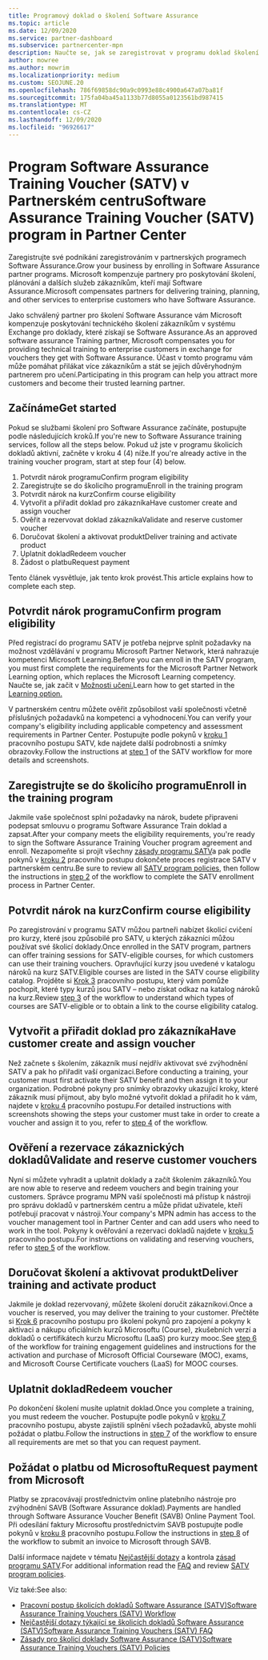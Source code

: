 ```yaml
---
title: Programový doklad o školení Software Assurance
ms.topic: article
ms.date: 12/09/2020
ms.service: partner-dashboard
ms.subservice: partnercenter-mpn
description: Naučte se, jak se zaregistrovat v programu doklad školení Software Assurance, abyste mohli doručovat školení a plánování pro podnikové zákazníky.
author: mowree
ms.author: mowrim
ms.localizationpriority: medium
ms.custom: SEOJUNE.20
ms.openlocfilehash: 786f69858dc90a9c0993e88c4900a647a07ba81f
ms.sourcegitcommit: 175fa04ba45a1133b77d8055a0123561bd987415
ms.translationtype: MT
ms.contentlocale: cs-CZ
ms.lasthandoff: 12/09/2020
ms.locfileid: "96926617"
---
```

# <a name="software-assurance-training-voucher-satv-program-in-partner-center"></a><span data-ttu-id="acc0a-103">Program Software Assurance Training Voucher (SATV) v Partnerském centru</span><span class="sxs-lookup"><span data-stu-id="acc0a-103">Software Assurance Training Voucher (SATV) program in Partner Center</span></span>

<span data-ttu-id="acc0a-104">Zaregistrujte své podnikání zaregistrováním v partnerských programech Software Assurance.</span><span class="sxs-lookup"><span data-stu-id="acc0a-104">Grow your business by enrolling in Software Assurance partner programs.</span></span> <span data-ttu-id="acc0a-105">Microsoft kompenzuje partnery pro poskytování školení, plánování a dalších služeb zákazníkům, kteří mají Software Assurance.</span><span class="sxs-lookup"><span data-stu-id="acc0a-105">Microsoft compensates partners for delivering training, planning, and other services to enterprise customers who have Software Assurance.</span></span>

<span data-ttu-id="acc0a-106">Jako schválený partner pro školení Software Assurance vám Microsoft kompenzuje poskytování technického školení zákazníkům v systému Exchange pro doklady, které získají se Software Assurance.</span><span class="sxs-lookup"><span data-stu-id="acc0a-106">As an approved software assurance Training partner, Microsoft compensates you for providing technical training to enterprise customers in exchange for vouchers they get with Software Assurance.</span></span> <span data-ttu-id="acc0a-107">Účast v tomto programu vám může pomáhat přilákat více zákazníkům a stát se jejich důvěryhodným partnerem pro učení.</span><span class="sxs-lookup"><span data-stu-id="acc0a-107">Participating in this program can help you attract more customers and become their trusted learning partner.</span></span>

## <a name="get-started"></a><span data-ttu-id="acc0a-108">Začínáme</span><span class="sxs-lookup"><span data-stu-id="acc0a-108">Get started</span></span>

<span data-ttu-id="acc0a-109">Pokud se službami školení pro Software Assurance začínáte, postupujte podle následujících kroků.</span><span class="sxs-lookup"><span data-stu-id="acc0a-109">If you're new to Software Assurance training services, follow all the steps below.</span></span> <span data-ttu-id="acc0a-110">Pokud už jste v programu školicích dokladů aktivní, začněte v kroku 4 (4) níže.</span><span class="sxs-lookup"><span data-stu-id="acc0a-110">If you're already active in the training voucher program, start at step four (4) below.</span></span> 

1. <span data-ttu-id="acc0a-111">Potvrdit nárok programu</span><span class="sxs-lookup"><span data-stu-id="acc0a-111">Confirm program eligibility</span></span>
2. <span data-ttu-id="acc0a-112">Zaregistrujte se do školicího programu</span><span class="sxs-lookup"><span data-stu-id="acc0a-112">Enroll in the training program</span></span>
3. <span data-ttu-id="acc0a-113">Potvrdit nárok na kurz</span><span class="sxs-lookup"><span data-stu-id="acc0a-113">Confirm course eligibility</span></span>
4. <span data-ttu-id="acc0a-114">Vytvořit a přiřadit doklad pro zákazníka</span><span class="sxs-lookup"><span data-stu-id="acc0a-114">Have customer create and assign voucher</span></span>
5. <span data-ttu-id="acc0a-115">Ověřit a rezervovat doklad zákazníka</span><span class="sxs-lookup"><span data-stu-id="acc0a-115">Validate and reserve customer voucher</span></span>
6. <span data-ttu-id="acc0a-116">Doručovat školení a aktivovat produkt</span><span class="sxs-lookup"><span data-stu-id="acc0a-116">Deliver training and activate product</span></span>
7. <span data-ttu-id="acc0a-117">Uplatnit doklad</span><span class="sxs-lookup"><span data-stu-id="acc0a-117">Redeem voucher</span></span>
8. <span data-ttu-id="acc0a-118">Žádost o platbu</span><span class="sxs-lookup"><span data-stu-id="acc0a-118">Request payment</span></span>

<span data-ttu-id="acc0a-119">Tento článek vysvětluje, jak tento krok provést.</span><span class="sxs-lookup"><span data-stu-id="acc0a-119">This article explains how to complete each step.</span></span>

## <a name="confirm-program-eligibility"></a><span data-ttu-id="acc0a-120">Potvrdit nárok programu</span><span class="sxs-lookup"><span data-stu-id="acc0a-120">Confirm program eligibility</span></span>

<span data-ttu-id="acc0a-121">Před registrací do programu SATV je potřeba nejprve splnit požadavky na možnost vzdělávání v programu Microsoft Partner Network, která nahrazuje kompetenci Microsoft Learning.</span><span class="sxs-lookup"><span data-stu-id="acc0a-121">Before you can enroll in the SATV program, you must first complete the requirements for the Microsoft Partner Network Learning option, which replaces the Microsoft Learning competency.</span></span> <span data-ttu-id="acc0a-122">Naučte se, jak začít v [Možnosti učení.](https://partner.microsoft.com/membership/learning-partners)</span><span class="sxs-lookup"><span data-stu-id="acc0a-122">Learn how to get started in the [Learning option.](https://partner.microsoft.com/membership/learning-partners)</span></span>

<span data-ttu-id="acc0a-123">V partnerském centru můžete ověřit způsobilost vaší společnosti včetně příslušných požadavků na kompetenci a vyhodnocení.</span><span class="sxs-lookup"><span data-stu-id="acc0a-123">You can verify your company's eligibility including applicable competency and assessment requirements in Partner Center.</span></span> <span data-ttu-id="acc0a-124">Postupujte podle pokynů v [kroku 1](https://query.prod.cms.rt.microsoft.com/cms/api/am/binary/RE4s3bB) pracovního postupu SATV, kde najdete další podrobnosti a snímky obrazovky.</span><span class="sxs-lookup"><span data-stu-id="acc0a-124">Follow the instructions at [step 1](https://query.prod.cms.rt.microsoft.com/cms/api/am/binary/RE4s3bB) of the SATV workflow for more details and screenshots.</span></span>

## <a name="enroll-in-the-training-program"></a><span data-ttu-id="acc0a-125">Zaregistrujte se do školicího programu</span><span class="sxs-lookup"><span data-stu-id="acc0a-125">Enroll in the training program</span></span>

<span data-ttu-id="acc0a-126">Jakmile vaše společnost splní požadavky na nárok, budete připraveni podepsat smlouvu o programu Software Assurance Train doklad a zapsat.</span><span class="sxs-lookup"><span data-stu-id="acc0a-126">After your company meets the eligibility requirements, you're ready to sign the Software Assurance Training Voucher program agreement and enroll.</span></span> <span data-ttu-id="acc0a-127">Nezapomeňte si projít všechny [zásady programu SATV](https://query.prod.cms.rt.microsoft.com/cms/api/am/binary/RE3koEP)a pak podle pokynů v [kroku 2](https://query.prod.cms.rt.microsoft.com/cms/api/am/binary/RE4s3bB) pracovního postupu dokončete proces registrace SATV v partnerském centru.</span><span class="sxs-lookup"><span data-stu-id="acc0a-127">Be sure to review all [SATV program policies](https://query.prod.cms.rt.microsoft.com/cms/api/am/binary/RE3koEP), then follow the instructions in [step 2](https://query.prod.cms.rt.microsoft.com/cms/api/am/binary/RE4s3bB) of the workflow to complete the SATV enrollment process in Partner Center.</span></span>


## <a name="confirm-course-eligibility"></a><span data-ttu-id="acc0a-128">Potvrdit nárok na kurz</span><span class="sxs-lookup"><span data-stu-id="acc0a-128">Confirm course eligibility</span></span>
<span data-ttu-id="acc0a-129">Po zaregistrování v programu SATV můžou partneři nabízet školicí cvičení pro kurzy, které jsou způsobilé pro SATV, u kterých zákazníci můžou používat své školicí doklady.</span><span class="sxs-lookup"><span data-stu-id="acc0a-129">Once enrolled in the SATV program, partners can offer training sessions for SATV-eligible courses, for which customers can use their training vouchers.</span></span> <span data-ttu-id="acc0a-130">Opravňující kurzy jsou uvedené v katalogu nároků na kurz SATV.</span><span class="sxs-lookup"><span data-stu-id="acc0a-130">Eligible courses are listed in the SATV course eligibility catalog.</span></span> <span data-ttu-id="acc0a-131">Projděte si [Krok 3](https://query.prod.cms.rt.microsoft.com/cms/api/am/binary/RE4s3bB) pracovního postupu, který vám pomůže pochopit, které typy kurzů jsou SATV – nebo získat odkaz na katalog nároků na kurz.</span><span class="sxs-lookup"><span data-stu-id="acc0a-131">Review [step 3](https://query.prod.cms.rt.microsoft.com/cms/api/am/binary/RE4s3bB) of the workflow to understand which types of courses are SATV-eligible or to obtain a link to the course eligibility catalog.</span></span>

## <a name="have-customer-create-and-assign-voucher"></a><span data-ttu-id="acc0a-132">Vytvořit a přiřadit doklad pro zákazníka</span><span class="sxs-lookup"><span data-stu-id="acc0a-132">Have customer create and assign voucher</span></span>

<span data-ttu-id="acc0a-133">Než začnete s školením, zákazník musí nejdřív aktivovat své zvýhodnění SATV a pak ho přiřadit vaší organizaci.</span><span class="sxs-lookup"><span data-stu-id="acc0a-133">Before conducting a training, your customer must first activate their SATV benefit and then assign it to your organization.</span></span> <span data-ttu-id="acc0a-134">Podrobné pokyny pro snímky obrazovky ukazující kroky, které zákazník musí přijmout, aby bylo možné vytvořit doklad a přiřadit ho k vám, najdete v [kroku 4](https://query.prod.cms.rt.microsoft.com/cms/api/am/binary/RE4s3bB) pracovního postupu.</span><span class="sxs-lookup"><span data-stu-id="acc0a-134">For detailed instructions with screenshots showing the steps your customer must take in order to create a voucher and assign it to you, refer to [step 4](https://query.prod.cms.rt.microsoft.com/cms/api/am/binary/RE4s3bB) of the workflow.</span></span>

## <a name="validate-and-reserve-customer-vouchers"></a><span data-ttu-id="acc0a-135">Ověření a rezervace zákaznických dokladů</span><span class="sxs-lookup"><span data-stu-id="acc0a-135">Validate and reserve customer vouchers</span></span>

<span data-ttu-id="acc0a-136">Nyní si můžete vyhradit a uplatnit doklady a začít školením zákazníků.</span><span class="sxs-lookup"><span data-stu-id="acc0a-136">You are now able to reserve and redeem vouchers and begin training your customers.</span></span> <span data-ttu-id="acc0a-137">Správce programu MPN vaší společnosti má přístup k nástroji pro správu dokladů v partnerském centru a může přidat uživatele, kteří potřebují pracovat v nástroji.</span><span class="sxs-lookup"><span data-stu-id="acc0a-137">Your company's MPN admin has access to the voucher management tool in Partner Center and can add users who need to work in the tool.</span></span> <span data-ttu-id="acc0a-138">Pokyny k ověřování a rezervaci dokladů najdete v [kroku 5](https://query.prod.cms.rt.microsoft.com/cms/api/am/binary/RE4s3bB) pracovního postupu.</span><span class="sxs-lookup"><span data-stu-id="acc0a-138">For instructions on validating and reserving vouchers, refer to [step 5](https://query.prod.cms.rt.microsoft.com/cms/api/am/binary/RE4s3bB) of the workflow.</span></span>

## <a name="deliver-training-and-activate-product"></a><span data-ttu-id="acc0a-139">Doručovat školení a aktivovat produkt</span><span class="sxs-lookup"><span data-stu-id="acc0a-139">Deliver training and activate product</span></span>

<span data-ttu-id="acc0a-140">Jakmile je doklad rezervovaný, můžete školení doručit zákazníkovi.</span><span class="sxs-lookup"><span data-stu-id="acc0a-140">Once a voucher is reserved, you may deliver the training to your customer.</span></span> <span data-ttu-id="acc0a-141">Přečtěte si [Krok 6](https://query.prod.cms.rt.microsoft.com/cms/api/am/binary/RE4s3bB) pracovního postupu pro školení pokynů pro zapojení a pokyny k aktivaci a nákupu oficiálních kurzů Microsoftu (Course), zkušebních verzí a dokladů o certifikátech kurzu Microsoftu (LaaS) pro kurzy mooc.</span><span class="sxs-lookup"><span data-stu-id="acc0a-141">See [step 6](https://query.prod.cms.rt.microsoft.com/cms/api/am/binary/RE4s3bB) of the workflow for training engagement guidelines and instructions for the activation and purchase of Microsoft Official Courseware (MOC), exams, and Microsoft Course Certificate vouchers (LaaS) for MOOC courses.</span></span>

## <a name="redeem-voucher"></a><span data-ttu-id="acc0a-142">Uplatnit doklad</span><span class="sxs-lookup"><span data-stu-id="acc0a-142">Redeem voucher</span></span>

<span data-ttu-id="acc0a-143">Po dokončení školení musíte uplatnit doklad.</span><span class="sxs-lookup"><span data-stu-id="acc0a-143">Once you complete a training, you must redeem the voucher.</span></span> <span data-ttu-id="acc0a-144">Postupujte podle pokynů v [kroku 7](https://query.prod.cms.rt.microsoft.com/cms/api/am/binary/RE4s3bB) pracovního postupu, abyste zajistili splnění všech požadavků, abyste mohli požádat o platbu.</span><span class="sxs-lookup"><span data-stu-id="acc0a-144">Follow the instructions in [step 7](https://query.prod.cms.rt.microsoft.com/cms/api/am/binary/RE4s3bB) of the workflow to ensure all requirements are met so that you can request payment.</span></span> 


## <a name="request-payment-from-microsoft"></a><span data-ttu-id="acc0a-145">Požádat o platbu od Microsoftu</span><span class="sxs-lookup"><span data-stu-id="acc0a-145">Request payment from Microsoft</span></span>

<span data-ttu-id="acc0a-146">Platby se zpracovávají prostřednictvím online platebního nástroje pro zvýhodnění SAVB (Software Assurance doklad).</span><span class="sxs-lookup"><span data-stu-id="acc0a-146">Payments are handled through Software Assurance Voucher Benefit (SAVB) Online Payment Tool.</span></span> <span data-ttu-id="acc0a-147">Při odesílání faktury Microsoftu prostřednictvím SAVB postupujte podle pokynů v [kroku 8](https://query.prod.cms.rt.microsoft.com/cms/api/am/binary/RE4s3bB) pracovního postupu.</span><span class="sxs-lookup"><span data-stu-id="acc0a-147">Follow the instructions in [step 8](https://query.prod.cms.rt.microsoft.com/cms/api/am/binary/RE4s3bB) of the workflow to submit an invoice to Microsoft through SAVB.</span></span> 

<span data-ttu-id="acc0a-148">Další informace najdete v tématu [Nejčastější dotazy](https://query.prod.cms.rt.microsoft.com/cms/api/am/binary/RE3kz5o) a kontrola [zásad programu SATV](https://query.prod.cms.rt.microsoft.com/cms/api/am/binary/RE3koEP).</span><span class="sxs-lookup"><span data-stu-id="acc0a-148">For additional information read the [FAQ](https://query.prod.cms.rt.microsoft.com/cms/api/am/binary/RE3kz5o) and review [SATV program policies](https://query.prod.cms.rt.microsoft.com/cms/api/am/binary/RE3koEP).</span></span>

<span data-ttu-id="acc0a-149">Viz také:</span><span class="sxs-lookup"><span data-stu-id="acc0a-149">See also:</span></span>

- [<span data-ttu-id="acc0a-150">Pracovní postup školicích dokladů Software Assurance (SATV)</span><span class="sxs-lookup"><span data-stu-id="acc0a-150">Software Assurance Training Vouchers (SATV) Workflow</span></span>](https://query.prod.cms.rt.microsoft.com/cms/api/am/binary/RE4s3bB)
- [<span data-ttu-id="acc0a-151">Nejčastější dotazy týkající se školicích dokladů Software Assurance (SATV)</span><span class="sxs-lookup"><span data-stu-id="acc0a-151">Software Assurance Training Vouchers (SATV) FAQ</span></span>](https://query.prod.cms.rt.microsoft.com/cms/api/am/binary/RE3kz5o)
- [<span data-ttu-id="acc0a-152">Zásady pro školicí doklady Software Assurance (SATV)</span><span class="sxs-lookup"><span data-stu-id="acc0a-152">Software Assurance Training Vouchers (SATV) Policies</span></span>](https://query.prod.cms.rt.microsoft.com/cms/api/am/binary/RE3koEP)
